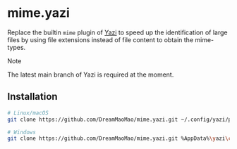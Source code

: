# mime.yazi

Replace the builtin `mime` plugin of [Yazi](https://github.com/sxyazi/yazi) to speed up the identification of large files by using file extensions instead of file content to obtain the mime-types.

> [!NOTE]
> The latest main branch of Yazi is required at the moment.

## Installation

```sh
# Linux/macOS
git clone https://github.com/DreamMaoMao/mime.yazi.git ~/.config/yazi/plugins/mime.yazi

# Windows
git clone https://github.com/DreamMaoMao/mime.yazi.git %AppData%\yazi\config\plugins\mime.yazi
```
